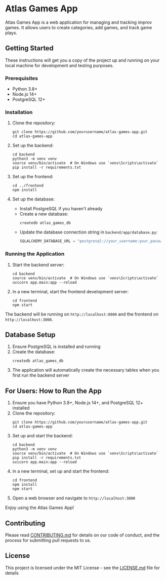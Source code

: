 # Atlas Games App

Atlas Games App is a web application for managing and tracking improv games. It allows users to create categories, add games, and track game plays.

## Getting Started

These instructions will get you a copy of the project up and running on your local machine for development and testing purposes.

### Prerequisites

- Python 3.8+
- Node.js 14+
- PostgreSQL 12+

### Installation

1. Clone the repository:
   ```
   git clone https://github.com/yourusername/atlas-games-app.git
   cd atlas-games-app
   ```

2. Set up the backend:
   ```
   cd backend
   python3 -m venv venv
   source venv/bin/activate  # On Windows use `venv\Scripts\activate`
   pip install -r requirements.txt
   ```

3. Set up the frontend:
   ```
   cd ../frontend
   npm install
   ```

4. Set up the database:
   - Install PostgreSQL if you haven't already
   - Create a new database:
     ```
     createdb atlas_games_db
     ```
   - Update the database connection string in `backend/app/database.py`:
     ```python
     SQLALCHEMY_DATABASE_URL = "postgresql://your_username:your_password@localhost/atlas_games_db"
     ```

### Running the Application

1. Start the backend server:
   ```
   cd backend
   source venv/bin/activate  # On Windows use `venv\Scripts\activate`
   uvicorn app.main:app --reload
   ```

2. In a new terminal, start the frontend development server:
   ```
   cd frontend
   npm start
   ```

The backend will be running on `http://localhost:8000` and the frontend on `http://localhost:3000`.

## Database Setup

1. Ensure PostgreSQL is installed and running
2. Create the database:
   ```
   createdb atlas_games_db
   ```
3. The application will automatically create the necessary tables when you first run the backend server

## For Users: How to Run the App

1. Ensure you have Python 3.8+, Node.js 14+, and PostgreSQL 12+ installed
2. Clone the repository:
   ```
   git clone https://github.com/yourusername/atlas-games-app.git
   cd atlas-games-app
   ```
3. Set up and start the backend:
   ```
   cd backend
   python3 -m venv venv
   source venv/bin/activate  # On Windows use `venv\Scripts\activate`
   pip install -r requirements.txt
   uvicorn app.main:app --reload
   ```
4. In a new terminal, set up and start the frontend:
   ```
   cd frontend
   npm install
   npm start
   ```
5. Open a web browser and navigate to `http://localhost:3000`

Enjoy using the Atlas Games App!

## Contributing

Please read [CONTRIBUTING.md](CONTRIBUTING.md) for details on our code of conduct, and the process for submitting pull requests to us.

## License

This project is licensed under the MIT License - see the [LICENSE.md](LICENSE.md) file for details
